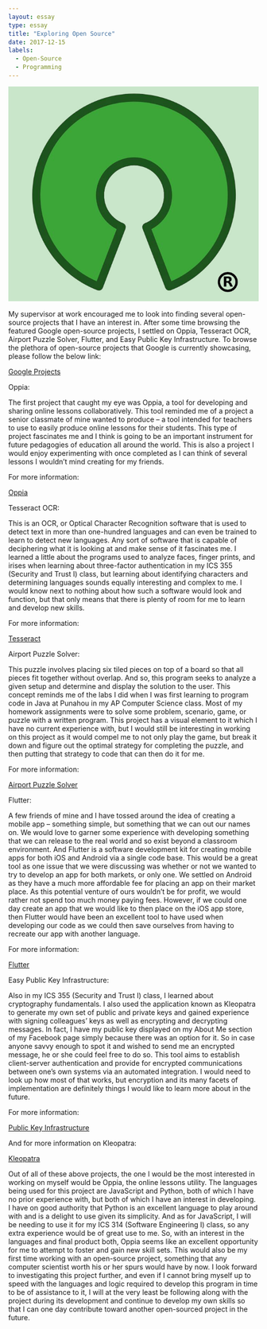 ```yaml
---
layout: essay
type: essay
title: "Exploring Open Source"
date: 2017-12-15
labels:
  - Open-Source
  - Programming
---
```


<img class="ui medium right floated rounded image" src="../images/10-ways-you-can-contribute-to-the-open-source-community.jpg">

My supervisor at work encouraged me to look into finding several open-source projects that I have an interest in. After some time browsing the featured Google open-source projects, I settled on Oppia, Tesseract OCR, Airport Puzzle Solver, Flutter, and Easy Public Key Infrastructure. To browse the plethora of open-source projects that Google is currently showcasing, please follow the below link:

<a href="https://opensource.google.com/projects/explore/featured">Google Projects</a>

Oppia:

The first project that caught my eye was Oppia, a tool for developing and sharing online lessons collaboratively. This tool reminded me of a project a senior classmate of mine wanted to produce – a tool intended for teachers to use to easily produce online lessons for their students. This type of project fascinates me and I think is going to be an important instrument for future pedagogies of education all around the world. This is also a project I would enjoy experimenting with once completed as I can think of several lessons I wouldn’t mind creating for my friends.

For more information:

<a href="https://opensource.google.com/projects/oppia">Oppia</a>

Tesseract OCR:

This is an OCR, or Optical Character Recognition software that is used to detect text in more than one-hundred languages and can even be trained to learn to detect new languages. Any sort of software that is capable of deciphering what it is looking at and make sense of it fascinates me. I learned a little about the programs used to analyze faces, finger prints, and irises when learning about three-factor authentication in my ICS 355 (Security and Trust I) class, but learning about identifying characters and determining languages sounds equally interesting and complex to me. I would know next to nothing about how such a software would look and function, but that only means that there is plenty of room for me to learn and develop new skills.

For more information:

<a href="https://opensource.google.com/projects/tesseract">Tesseract</a>

Airport Puzzle Solver:

This puzzle involves placing six tiled pieces on top of a board so that all pieces fit together without overlap. And so, this program seeks to analyze a given setup and determine and display the solution to the user. This concept reminds me of the labs I did when I was first learning to program code in Java at Punahou in my AP Computer Science class. Most of my homework assignments were to solve some problem, scenario, game, or puzzle with a written program. This project has a visual element to it which I have no current experience with, but I would still be interesting in working on this project as it would compel me to not only play the game, but break it down and figure out the optimal strategy for completing the puzzle, and then putting that strategy to code that can then do it for me.

For more information:

<a href="https://opensource.google.com/projects/airport">Airport Puzzle Solver</a>

Flutter:

A few friends of mine and I have tossed around the idea of creating a mobile app – something simple, but something that we can out our names on. We would love to garner some experience with developing something that we can release to the real world and so exist beyond a classroom environment. And Flutter is a software development kit for creating mobile apps for both iOS and Android via a single code base. This would be a great tool as one issue that we were discussing was whether or not we wanted to try to develop an app for both markets, or only one. We settled on Android as they have a much more affordable fee for placing an app on their market place. As this potential venture of ours wouldn’t be for profit, we would rather not spend too much money paying fees. However, if we could one day create an app that we would like to then place on the iOS app store, then Flutter would have been an excellent tool to have used when developing our code as we could then save ourselves from having to recreate our app with another language.

For more information:

<a href="https://opensource.google.com/projects/flutter">Flutter</a>

Easy Public Key Infrastructure:

Also in my ICS 355 (Security and Trust I) class, I learned about cryptography fundamentals. I also used the application known as Kleopatra to generate my own set of public and private keys and gained experience with signing colleagues’ keys as well as encrypting and decrypting messages. In fact, I have my public key displayed on my About Me section of my Facebook page simply because there was an option for it. So in case anyone savvy enough to spot it and wished to send me an encrypted message, he or she could feel free to do so. This tool aims to establish client-server authentication and provide for encrypted communications between one’s own systems via an automated integration. I would need to look up how most of that works, but encryption and its many facets of implementation are definitely things I would like to learn more about in the future.

For more information:

<a href="https://opensource.google.com/projects/easypki">Public Key Infrastructure</a>

And for more information on Kleopatra:

<a href="https://www.gpg4win.org/">Kleopatra</a>

Out of all of these above projects, the one I would be the most interested in working on myself would be Oppia, the online lessons utility. The languages being used for this project are JavaScript and Python, both of which I have no prior experience with, but both of which I have an interest in developing. I have on good authority that Python is an excellent language to play around with and is a delight to use given its simplicity. And as for JavaScript, I will be needing to use it for my ICS 314 (Software Engineering I) class, so any extra experience would be of great use to me. So, with an interest in the languages and final product both, Oppia seems like an excellent opportunity for me to attempt to foster and gain new skill sets. This would also be my first time working with an open-source project, something that any computer scientist worth his or her spurs would have by now. I look forward to investigating this project further, and even if I cannot bring myself up to speed with the languages and logic required to develop this program in time to be of assistance to it, I will at the very least be following along with the project during its development and continue to develop my own skills so that I can one day contribute toward another open-sourced project in the future.
